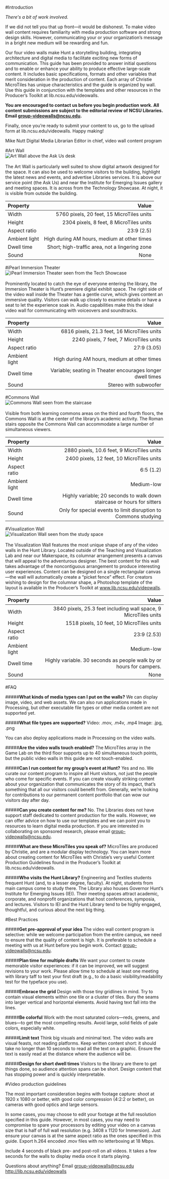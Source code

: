 #Introduction

*There's a bit of work involved.*

If we did not tell you that up front—it would be dishonest. To make video wall content requires familiarity with media production software and strong design skills. However, communicating your or your organization’s message in a bright new medium will be rewarding and fun. 

Our four video walls make Hunt a storytelling building, integrating architecture and digital media to facilitate exciting new forms of communication. This guide has been provided to answer initial questions and to enable or enhance your ability to produce effective large-scale content. It includes basic specifications, formats and other variables that merit consideration in the production of content. Each array of Christie MicroTiles has unique characteristics and the guide is organized by wall. Use this guide in conjunction with the templates and other resources in the Producer’s Toolkit at lib.ncsu.edu/videowalls. 

**You are encouraged to contact us before you begin production work. All content submissions are subject to the editorial review of NCSU Libraries. Email group-videowalls@ncsu.edu.**

Finally, once you’re ready to submit your content to us, go to the upload form at lib.ncsu.edu/videowalls. Happy making! 

Mike Nutt
Digital Media Librarian
Editor in chief, video wall content program

#Art Wall
<br/>![Art Wall above the Ask Us desk](https://cloud.githubusercontent.com/assets/8071730/10988887/a169529c-840e-11e5-8f97-fb61c3a07a42.jpg)<br/><br/>
The Art Wall is particularly well suited to show digital artwork designed for the space. It can also be used to welcome visitors to the building, highlight the latest news and events, and advertise Libraries services. It is above our service point (the Ask Us) and near the Institute for Emerging Issues gallery and meeting spaces. It is across from the Technology Showcase. At night, it is visible from outside the building. 


| Property     |                                           Value |
| :----------- | ----------------------------------------------: |
| Width        |       5760 pixels, 20 feet, 15 MicroTiles units |
| Height       |         2304 pixels, 8 feet, 8 MicroTiles units |
| Aspect ratio |                                      23:9 (2.5) |
| Ambient light|     High during AM hours, medium at other times |
| Dwell time   |  Short; high-traffic area, not a lingering zone |
| Sound        |                                            None |

#iPearl Immersion Theater
<br/>![iPearl Immersion Theater seen from the Tech Showcase](https://cloud.githubusercontent.com/assets/8071730/10988889/a174f804-840e-11e5-8bfa-f15a36725df3.jpg)<br/><br/>
Prominently located to catch the eye of everyone entering the library, the Immersion Theater is Hunt’s premiere digital exhibit space. The right side of the video wall inside the Theater has a gentle curve, which gives content an immersive quality. Visitors can walk up closely to examine details or have a seat to let the experience soak in. Audio capabilities make this the ideal video wall for communicating with voiceovers and soundtracks. 

| Property     |                                           Value |
| :----------- | ----------------------------------------------: |
| Width        |       6816 pixels, 21.3 feet, 16 MicroTiles units |
| Height       |         2240 pixels, 7 feet, 7 MicroTiles units |
| Aspect ratio |                                      27:9 (3.05) |
| Ambient light|     High during AM hours, medium at other times |
| Dwell time   |  Variable; seating in Theater encourages longer dwell times |
| Sound        |                                            Stereo with subwoofer |

#Commons Wall
<br/>![Commons Wall seen from the staircase](https://cloud.githubusercontent.com/assets/8071730/10988888/a1742f14-840e-11e5-89cb-27ffa1ad0960.jpg)<br/><br/>
Visible from both learning commons areas on the third and fourth floors, the Commons Wall is at the center of the library’s academic activity. The Roman stairs opposite the Commons Wall can accommodate a large number of simultaneous viewers. 

| Property     |                                           Value |
| :----------- | ----------------------------------------------: |
| Width        |       2880 pixels, 10.6 feet, 9 MicroTiles units |
| Height       |         2400 pixels, 12 feet, 10 MicroTiles units |
| Aspect ratio |                                      6:5 (1.2) |
| Ambient light|    Medium-low |
| Dwell time   |  Highly variable; 20 seconds to walk down staircase or hours for sitters |
| Sound        |                                            Only for special events to limit disruption to Commons studying |

#Visualization Wall
<br/>![Visualization Wall seen from the study space](https://cloud.githubusercontent.com/assets/8071730/10988917/ef18167c-840e-11e5-8f26-6af0c46bba7d.jpg)<br/><br/>
The Visualization Wall features the most unique shape of any of the video walls in the Hunt Library. Located outside of the Teaching and Visualization Lab and near our Makerspace, its columnar arrangement presents a canvas that will appeal to the adventurous designer. The best content for this wall takes advantage of the noncontiguous arrangement to produce interesting user experiences. Content can be designed on a single rectangular canvas—the wall will automatically create a “picket fence” effect. For creators wishing to design for the columnar shape, a Photoshop template of the layout is available in the Producer’s Toolkit at www.lib.ncsu.edu/videowalls.

| Property     |                                           Value |
| :----------- | ----------------------------------------------: |
| Width        |       3840 pixels, 25.3 feet including wall space, 9 MicroTiles units |
| Height       |         1518 pixels, 10 feet, 10 MicroTiles units |
| Aspect ratio |                                      23:9 (2.53) |
| Ambient light|    Medium-low |
| Dwell time   | Highly variable. 30 seconds as people walk by or hours for campers. |
| Sound        |                                            None |

#FAQ

#####**What kinds of media types can I put on the walls?**
We can display image, video, and web assets. We can also run applications made in Processing, but other executable file types or other media content are not supported yet.

#####**What file types are supported?**
Video: .mov, .m4v, .mp4
Image: .jpg, .png

You can also deploy applications made in Processing on the video walls.

#####**Are the video walls touch enabled?**
The MicroTiles array in the Game Lab on the third floor supports up to 40 simultaneous touch points, but the public video walls in this guide are not touch-enabled.

#####**Can I run content for my group’s event at Hunt?**
Yes and no. We curate our content program to inspire all Hunt visitors, not just the people who come for specific events. If you can create visually striking content about your organization that communicates the story of its impact, that’s something that all our visitors could benefit from. Generally, we’re looking for contributions to our permanent content portfolio that can wow our visitors day after day. 

#####**Can you create content for me?**
No. The Libraries does not have support staff dedicated to content production for the walls. However, we can offer advice on how to use our templates and we can point you to resources to learn digital media production. If you are interested in collaborating on sponsored research, please email group-videowalls@ncsu.edu.

#####**What are these MicroTiles you speak of?**
MicroTiles are produced by Christie, and are a modular display technology. You can learn more about creating content for MicroTiles with Christie’s very useful Content Production Guidelines found in the Producer’s Toolkit at lib.ncsu.edu/videowalls.

#####**Who visits the Hunt Library?**
Engineering and Textiles students frequent Hunt (and, to a lesser degree, faculty). At night, students from main campus come to study there. The Library also houses Governor Hunt’s Institute for Emerging Issues (IEI). Their meeting spaces attract academic, corporate, and nonprofit organizations that host conferences, symposia, and lectures. Visitors to IEI and the Hunt Library tend to be highly engaged, thoughtful, and curious about the next big thing. 

#Best Practices

#####**Get pre-approval of your idea**
The video wall content program is selective: while we welcome participation from the entire campus, we need to ensure that the quality of content is high. It is preferable to schedule a meeting with us at Hunt before you begin work. Contact group-videowalls@ncsu.edu.

#####**Plan time for multiple drafts**
We want your content to create memorable visitor experiences: if it can be improved, we will suggest revisions to your work. Please allow time to schedule at least one meeting with library taff to test your first draft (e.g., to do a basic visibility/readability test for the typeface you use).

#####**Embrace the grid**
Design with those tiny gridlines in mind. Try to contain visual elements within one tile or a cluster of tiles. Bury the seams into larger vertical and horizontal elements. Avoid having text fall into the lines.

#####**Be colorful**
Work with the most saturated colors—reds, greens, and blues—to get the most compelling results. Avoid large, solid fields of pale colors, especially white. 

#####**Limit text**
Think big visuals and minimal text. The video walls are visual feasts, not reading platforms. Keep written content short: it should take no longer than 10 seconds to read all the text on a graphic. Ensure the text is easily read at the distance where the audience will be.

#####**Design for short dwell times**
Visitors to the library are there to get things done, so audience attention spans can be short.
Design content that has stopping power and is quickly interpretable.

#Video production guidelines

The most important consideration begins with footage capture: shoot at 1920 x 1080 or better, with good color compression (4:2:2 or better), on cameras with good optics and large sensors. 

In some cases, you may choose to edit your footage at the full resolution specified in this guide. However, in most cases, you may need to compromise to spare your processors by editing your video on a canvas size that is half of full wall resolution (e.g. 3408 x 1120 for Immersion). Just ensure your canvas is at the same aspect ratio as the ones specified in this guide. Export h.264 encoded .mov files with no letterboxing at 18 Mbps.

Include 4 seconds of black pre- and post-roll on all videos. It takes a few seconds for the walls to display media once it starts playing. 

Questions about anything?
Email group-videowalls@ncsu.edu
http://lib.ncsu.edu/videowalls
